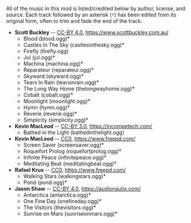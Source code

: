 All of the music in this mod is listed/credited below by author, license, and source. Each track followed by an asterisk (`*`) has been edited from its original form, often to trim and fade the end of the track.

- **Scott Buckley** -- [CC-BY 4.0](https://creativecommons.org/licenses/by/4.0/), <https://www.scottbuckley.com.au/>
  - Blood (blood.ogg)*
  - Castles In The Sky (castlesinthesky.ogg)*
  - Firefly (firefly.ogg)
  - Jul (jul.ogg)*
  - Machina (machina.ogg)*
  - Reparateur (reparateur.ogg)*
  - Skyward (skyward.ogg)*
  - Tears In Rain (tearsinrain.ogg)*
  - The Long Way Home (thelongwayhome.ogg)*
  - Cobalt (cobalt.ogg)*
  - Moonlight (moonlight.ogg)*
  - Hymn (hymn.ogg)*
  - Reverie (reverie.ogg)*
  - Simplicity (simplicity.ogg)*
- **Kevin MacLeod** -- [CC-BY 3.0](https://creativecommons.org/licenses/by/3.0/), <https://incompetech.com/>
  - Bathed in the Light (bathedinthelight.ogg)
- **Kevin MacLeod** -- [CC0](https://creativecommons.org/publicdomain/zero/1.0/), <https://www.freepd.com/>
  - Screen Saver (screensaver.ogg)*
  - Roquefort Prolog (roquefortprolog.ogg)*
  - Infinite Peace (infinitepeace.ogg)*
  - Meditating Beat (meditatingbeat.ogg)*
- **Rafael Krux** -- [CC0](https://creativecommons.org/publicdomain/zero/1.0/), <https://www.freepd.com/>
  - Walking Stars (walkingstars.ogg)*
  - Pond (pond.ogg)*
- **Jason Shaw** -- [CC-BY 4.0](https://creativecommons.org/licenses/by/4.0/legalcode), <https://audionautix.com/>
  - Antarctica (antarctica.ogg)*
  - One Fine Day (onefineday.ogg)*
  - The Visitors (thevisitors.ogg)*
  - Sunrise on Mars (sunriseonmars.ogg)*